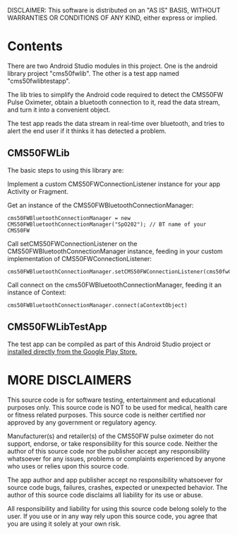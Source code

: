 DISCLAIMER: This software is distributed on an "AS IS" BASIS, WITHOUT WARRANTIES OR CONDITIONS OF ANY KIND, either express or implied.
 
# Contents 

There are two Android Studio modules in this project. One is the android library project "cms50fwlib". The other is a test app named "cms50fwlibtestapp". 

The lib tries to simplify the Android code required to detect the CMS50FW Pulse Oximeter, obtain a bluetooth connection to it, read the data stream, and turn it into a convenient object.

The test app reads the data stream in real-time over bluetooth, and tries to alert the end user if it thinks it has detected a problem. 

## CMS50FWLib 

The basic steps to using this library are: 

Implement a custom CMS50FWConnectionListener instance for your app Activity or Fragment.

Get an instance of the CMS50FWBluetoothConnectionManager: 

    cms50FWBluetoothConnectionManager = new CMS50FWBluetoothConnectionManager("SpO202"); // BT name of your CMS50FW 

Call setCMS50FWConnectionListener on the CMS50FWBluetoothConnectionManager instance, feeding in your custom implementation of CMS50FWConnectionListener: 

    cms50FWBluetoothConnectionManager.setCMS50FWConnectionListener(cms50fwCallbacks);

Call connect on the cms50FWBluetoothConnectionManager, feeding it an instance of Context: 

    cms50FWBluetoothConnectionManager.connect(aContextObject) 


## CMS50FWLibTestApp 

The test app can be compiled as part of this Android Studio project or <a href="https://play.google.com/store/apps/details?id=com.albertcbraun.cms50fw.alert">installed directly from the Google Play Store.</a>

# MORE DISCLAIMERS

This source code is for software testing, entertainment and educational purposes only. This source code is NOT to be used for medical, health care or fitness related purposes. This source code is neither certified nor approved by any government or regulatory agency. 

Manufacturer(s) and retailer(s) of the CMS50FW pulse oximeter do not support, endorse, or take responsibility for this source code. Neither the author of this source code nor the publisher accept any responsibility whatsoever for any issues, problems or complaints experienced by anyone who uses or relies upon this source code. 

The app author and app publisher accept no responsibility whatsoever for source code bugs, failures, crashes, expected or unexpected behavior. The author of this source code disclaims all liability for its use or abuse.

All responsibility and liability for using this source code belong solely to the user. If you use or in any way rely upon this source code, you agree that you are using it solely at your own risk. 
